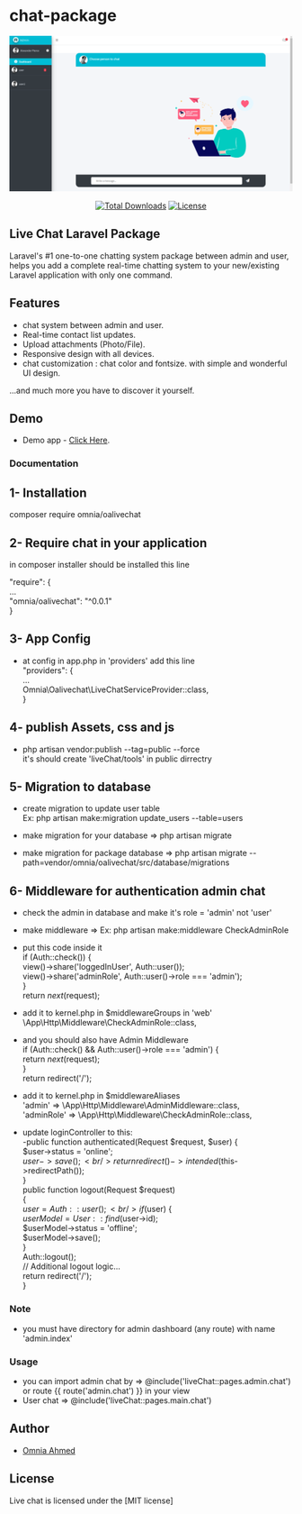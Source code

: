 # chat-package

<p style="text-align:center;width:100%;"><img src="/art/preview.png" alt="Live chat Laravel Package"></p>

<p align="center">
<a href="https://packagist.org/packages/omnia/oalivechat"><img src="https://poser.pugx.org/munafio/chatify/downloads?style=flat-square" alt="Total Downloads"></a>
<a href="https://packagist.org/packages/omnia/oalivechat"><img src="https://poser.pugx.org/munafio/chatify/license?style=flat-square" alt="License"></a>
</p>

## Live Chat Laravel Package

Laravel's #1 one-to-one chatting system package between admin and user, helps you add a complete real-time chatting system to your new/existing Laravel application with only one command.

## Features

- chat system between admin and user.
- Real-time contact list updates.
- Upload attachments (Photo/File).
- Responsive design with all devices.
- chat customization : chat color and fontsize.
  with simple and wonderful UI design.

...and much more you have to discover it yourself.

## Demo

- Demo app - [Click Here](https://github.com/OmniaAhmed208/live_chat_demo).

### Documentation

## 1- Installation 

composer require omnia/oalivechat

## 2- Require chat in your application

in composer installer should be installed this line

"require": { <br/>
  ... <br/>
  "omnia/oalivechat": "^0.0.1" <br/>
}

## 3- App Config

- at config in app.php in 'providers' add this line <br/>
"providers": { <br/>
  ... <br/>
  Omnia\Oalivechat\LiveChatServiceProvider::class, <br/>
}

## 4- publish Assets, css and js

- php artisan vendor:publish --tag=public --force <br/>
 it's should create 'liveChat/tools' in public dirrectry

## 5- Migration to database

- create migration to update user table <br/>
Ex: php artisan make:migration update_users --table=users

- make migration for your database => php artisan migrate
- make migration for package database => php artisan migrate --path=vendor/omnia/oalivechat/src/database/migrations

## 6- Middleware for authentication admin chat

- check the admin in database and make it's role = 'admin' not 'user'
- make middleware => Ex: php artisan make:middleware CheckAdminRole
- put this code inside it <br/>
if (Auth::check()) { <br/>
  view()->share('loggedInUser', Auth::user()); <br/>
  view()->share('adminRole', Auth::user()->role === 'admin');<br/>
}<br/>
return $next($request);

- add it to kernel.php in $middlewareGroups in 'web' <br/>
 \App\Http\Middleware\CheckAdminRole::class,

- and you should also have Admin Middleware <br/>
if (Auth::check() && Auth::user()->role === 'admin') { <br/>
  return $next($request); <br/>
}<br/>
return redirect('/');

- add it to kernel.php in $middlewareAliases <br/>
'admin' => \App\Http\Middleware\AdminMiddleware::class, <br/>
'adminRole' => \App\Http\Middleware\CheckAdminRole::class,

- update loginController to this: <br/>
-public function authenticated(Request $request, $user)
{<br/>
    $user->status = 'online';<br/>
    $user->save();<br/>
    return redirect()->intended($this->redirectPath());<br/>
}<br/>
public function logout(Request $request) <br/>
{<br/>
  $user = Auth::user();<br/>
  if ($user) { <br/>
      $userModel = User::find($user->id);<br/>
      $userModel->status = 'offline';<br/>
      $userModel->save();<br/>
  }<br/>
  Auth::logout();<br/>
  // Additional logout logic... <br/>
  return redirect('/'); <br/>
}

### Note

- you must have directory for admin dashboard (any route) with name 'admin.index'

### Usage

- you can import admin chat by => @include('liveChat::pages.admin.chat') or route {{ route('admin.chat') }} in your view
- User chat => @include('liveChat::pages.main.chat')

## Author

- [Omnia Ahmed](https://omnia-ahmed.onrender.com/index)

## License

Live chat is licensed under the [MIT license]